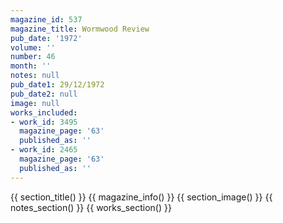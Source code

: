 ```yaml
---
magazine_id: 537
magazine_title: Wormwood Review
pub_date: '1972'
volume: ''
number: 46
month: ''
notes: null
pub_date1: 29/12/1972
pub_date2: null
image: null
works_included:
- work_id: 3495
  magazine_page: '63'
  published_as: ''
- work_id: 2465
  magazine_page: '63'
  published_as: ''
---
```


{{ section_title() }}
{{ magazine_info() }}
{{ section_image() }}
{{ notes_section() }}
{{ works_section() }}
